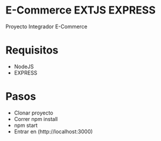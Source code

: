 
# E-Commerce EXTJS EXPRESS
Proyecto Integrador E-Commerce

# Requisitos
- NodeJS
- EXPRESS

# Pasos
- Clonar proyecto
- Correr npm install
- npm start
- Entrar en (http://localhost:3000)

